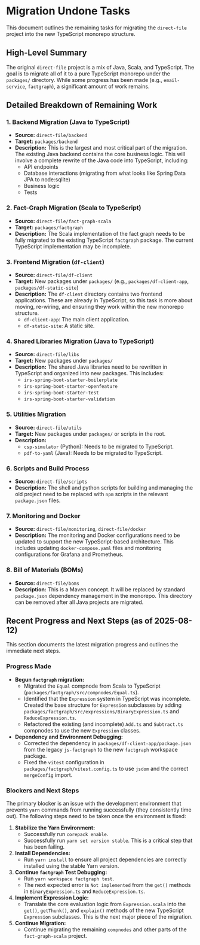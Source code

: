 # Migration Undone Tasks

This document outlines the remaining tasks for migrating the `direct-file` project into the new TypeScript monorepo structure.

## High-Level Summary

The original `direct-file` project is a mix of Java, Scala, and TypeScript. The goal is to migrate all of it to a pure TypeScript monorepo under the `packages/` directory. While some progress has been made (e.g., `email-service`, `factgraph`), a significant amount of work remains.

## Detailed Breakdown of Remaining Work

### 1. Backend Migration (Java to TypeScript)

*   **Source:** `direct-file/backend`
*   **Target:** `packages/backend`
*   **Description:** This is the largest and most critical part of the migration. The existing Java backend contains the core business logic. This will involve a complete rewrite of the Java code into TypeScript, including:
    *   API endpoints
    *   Database interactions (migrating from what looks like Spring Data JPA to node:sqlite)
    *   Business logic
    *   Tests

### 2. Fact-Graph Migration (Scala to TypeScript)

*   **Source:** `direct-file/fact-graph-scala`
*   **Target:** `packages/factgraph`
*   **Description:** The Scala implementation of the fact graph needs to be fully migrated to the existing TypeScript `factgraph` package. The current TypeScript implementation may be incomplete.

### 3. Frontend Migration (`df-client`)

*   **Source:** `direct-file/df-client`
*   **Target:** New packages under `packages/` (e.g., `packages/df-client-app`, `packages/df-static-site`)
*   **Description:** The `df-client` directory contains two frontend applications. These are already in TypeScript, so this task is more about moving, re-wiring, and ensuring they work within the new monorepo structure.
    *   `df-client-app`: The main client application.
    *   `df-static-site`: A static site.

### 4. Shared Libraries Migration (Java to TypeScript)

*   **Source:** `direct-file/libs`
*   **Target:** New packages under `packages/`
*   **Description:** The shared Java libraries need to be rewritten in TypeScript and organized into new packages. This includes:
    *   `irs-spring-boot-starter-boilerplate`
    *   `irs-spring-boot-starter-openfeature`
    *   `irs-spring-boot-starter-test`
    *   `irs-spring-boot-starter-validation`

### 5. Utilities Migration

*   **Source:** `direct-file/utils`
*   **Target:** New packages under `packages/` or scripts in the root.
*   **Description:**
    *   `csp-simulator` (Python): Needs to be migrated to TypeScript.
    *   `pdf-to-yaml` (Java): Needs to be migrated to TypeScript.

### 6. Scripts and Build Process

*   **Source:** `direct-file/scripts`
*   **Description:** The shell and python scripts for building and managing the old project need to be replaced with `npm` scripts in the relevant `package.json` files.

### 7. Monitoring and Docker

*   **Source:** `direct-file/monitoring`, `direct-file/docker`
*   **Description:** The monitoring and Docker configurations need to be updated to support the new TypeScript-based architecture. This includes updating `docker-compose.yaml` files and monitoring configurations for Grafana and Prometheus.

### 8. Bill of Materials (BOMs)

*   **Source:** `direct-file/boms`
*   **Description:** This is a Maven concept. It will be replaced by standard `package.json` dependency management in the monorepo. This directory can be removed after all Java projects are migrated.

## Recent Progress and Next Steps (as of 2025-08-12)

This section documents the latest migration progress and outlines the immediate next steps.

### Progress Made

*   **Begun `factgraph` migration:**
    *   Migrated the `Equal` compnode from Scala to TypeScript (`packages/factgraph/src/compnodes/Equal.ts`).
    *   Identified that the `Expression` system in TypeScript was incomplete. Created the base structure for `Expression` subclasses by adding `packages/factgraph/src/expressions/BinaryExpression.ts` and `ReduceExpression.ts`.
    *   Refactored the existing (and incomplete) `Add.ts` and `Subtract.ts` compnodes to use the new `Expression` classes.
*   **Dependency and Environment Debugging:**
    *   Corrected the dependency in `packages/df-client-app/package.json` from the legacy `js-factgraph` to the new `factgraph` workspace package.
    *   Fixed the `vitest` configuration in `packages/factgraph/vitest.config.ts` to use `jsdom` and the correct `mergeConfig` import.

### Blockers and Next Steps

The primary blocker is an issue with the development environment that prevents `yarn` commands from running successfully (they consistently time out). The following steps need to be taken once the environment is fixed:

1.  **Stabilize the Yarn Environment:**
    *   Successfully run `corepack enable`.
    *   Successfully run `yarn set version stable`. This is a critical step that has been failing.
2.  **Install Dependencies:**
    *   Run `yarn install` to ensure all project dependencies are correctly installed using the stable Yarn version.
3.  **Continue `factgraph` Test Debugging:**
    *   Run `yarn workspace factgraph test`.
    *   The next expected error is `Not implemented` from the `get()` methods in `BinaryExpression.ts` and `ReduceExpression.ts`.
4.  **Implement Expression Logic:**
    *   Translate the core evaluation logic from `Expression.scala` into the `get()`, `getThunk()`, and `explain()` methods of the new TypeScript `Expression` subclasses. This is the next major piece of the migration.
5.  **Continue Migration:**
    *   Continue migrating the remaining `compnodes` and other parts of the `fact-graph-scala` project.
